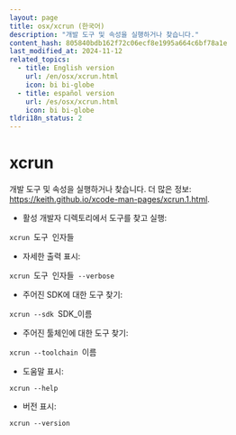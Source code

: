```yaml
---
layout: page
title: osx/xcrun (한국어)
description: "개발 도구 및 속성을 실행하거나 찾습니다."
content_hash: 805840bdb162f72c06ecf8e1995a664c6bf78a1e
last_modified_at: 2024-11-12
related_topics:
  - title: English version
    url: /en/osx/xcrun.html
    icon: bi bi-globe
  - title: español version
    url: /es/osx/xcrun.html
    icon: bi bi-globe
tldri18n_status: 2
---
```

# xcrun

개발 도구 및 속성을 실행하거나 찾습니다.
더 많은 정보: <https://keith.github.io/xcode-man-pages/xcrun.1.html>.

- 활성 개발자 디렉토리에서 도구를 찾고 실행:

`xcrun `<span class="tldr-var badge badge-pill bg-dark-lm bg-white-dm text-white-lm text-dark-dm font-weight-bold">도구</span>` `<span class="tldr-var badge badge-pill bg-dark-lm bg-white-dm text-white-lm text-dark-dm font-weight-bold">인자들</span>

- 자세한 출력 표시:

`xcrun `<span class="tldr-var badge badge-pill bg-dark-lm bg-white-dm text-white-lm text-dark-dm font-weight-bold">도구</span>` `<span class="tldr-var badge badge-pill bg-dark-lm bg-white-dm text-white-lm text-dark-dm font-weight-bold">인자들</span>` --verbose`

- 주어진 SDK에 대한 도구 찾기:

`xcrun --sdk `<span class="tldr-var badge badge-pill bg-dark-lm bg-white-dm text-white-lm text-dark-dm font-weight-bold">SDK_이름</span>

- 주어진 툴체인에 대한 도구 찾기:

`xcrun --toolchain `<span class="tldr-var badge badge-pill bg-dark-lm bg-white-dm text-white-lm text-dark-dm font-weight-bold">이름</span>

- 도움말 표시:

`xcrun --help`

- 버전 표시:

`xcrun --version`

